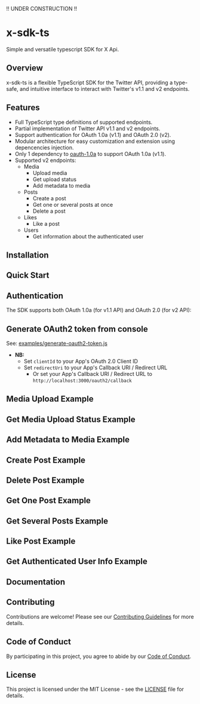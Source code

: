 !! UNDER CONSTRUCTION !!

# x-sdk-ts

Simple and versatile typescript SDK for X Api.

## Overview

x-sdk-ts is a flexible TypeScript SDK for the Twitter API, providing a type-safe, and intuitive interface to interact with Twitter's v1.1 and v2 endpoints.

## Features

- Full TypeScript type definitions of supported endpoints.
- Partial implementation of Twitter API v1.1 and v2 endpoints.
- Support authentication for OAuth 1.0a (v1.1) and OAuth 2.0 (v2).
- Modular architecture for easy customization and extension using depencencies injection.
- Only 1 dependency to [oauth-1.0a](https://github.com/ddo/oauth-1.0a) to support OAuth 1.0a (v1.1).
- Supported v2 endpoints:
  - Media
    - Upload media
    - Get upload status
    - Add metadata to media
  - Posts
    - Create a post
    - Get one or several posts at once
    - Delete a post
  - Likes
    - Like a post
  - Users
    - Get information about the authenticated user

## Installation

## Quick Start

## Authentication

The SDK supports both OAuth 1.0a (for v1.1 API) and OAuth 2.0 (for v2 API):

## Generate OAuth2 token from console

See: [examples/generate-oauth2-token.js](https://github.com/Micka33/x-sdk-ts/blob/main/examples/generate-oauth2-token.js)

- **NB:**
  - Set `clientId` to your App's OAuth 2.0 Client ID
  - Set `redirectUri` to your App's Callback URI / Redirect URL
    - Or set your App's Callback URI / Redirect URL to `http://localhost:3000/oauth2/callback`

## Media Upload Example

## Get Media Upload Status Example

## Add Metadata to Media Example

## Create Post Example

## Delete Post Example

## Get One Post Example

## Get Several Posts Example

## Like Post Example

## Get Authenticated User Info Example

## Documentation

<!-- 
For detailed documentation, see the [API Documentation](https://micka33.github.io/x-sdk-ts/).
-->

## Contributing

Contributions are welcome! Please see our [Contributing Guidelines](CONTRIBUTING.md) for more details.

## Code of Conduct

By participating in this project, you agree to abide by our [Code of Conduct](CODE_OF_CONDUCT.md).

## License

This project is licensed under the MIT License - see the [LICENSE](LICENSE) file for details.
